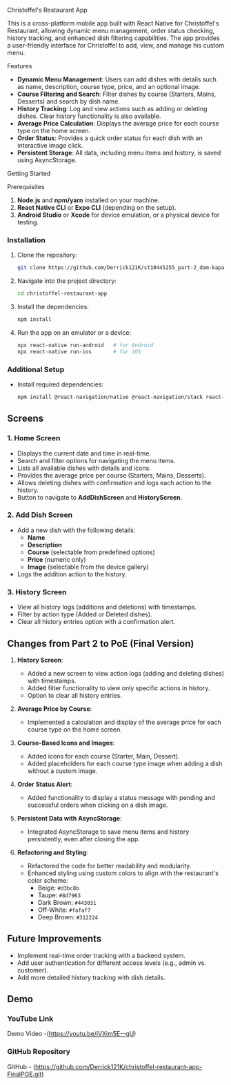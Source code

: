 Christoffel's Restaurant App

This is a cross-platform mobile app built with React Native for Christoffel's Restaurant, allowing dynamic menu management, order status checking, history tracking, and enhanced dish filtering capabilities. The app provides a user-friendly interface for Christoffel to add, view, and manage his custom menu.

Features

- **Dynamic Menu Management**: Users can add dishes with details such as name, description, course type, price, and an optional image.
- **Course Filtering and Search**: Filter dishes by course (Starters, Mains, Desserts) and search by dish name.
- **History Tracking**: Log and view actions such as adding or deleting dishes. Clear history functionality is also available.
- **Average Price Calculation**: Displays the average price for each course type on the home screen.
- **Order Status**: Provides a quick order status for each dish with an interactive image click.
- **Persistent Storage**: All data, including menu items and history, is saved using AsyncStorage.

Getting Started

 Prerequisites

1. **Node.js** and **npm/yarn** installed on your machine.
2. **React Native CLI** or **Expo CLI** (depending on the setup).
3. **Android Studio** or **Xcode** for device emulation, or a physical device for testing.

### Installation

1. Clone the repository:
   ```bash
   git clone https://github.com/Derrick121K/st10445255_part-2_dam-kapa.git
   ```
2. Navigate into the project directory:
   ```bash
   cd christoffel-restaurant-app
   ```
3. Install the dependencies:
   ```bash
   npm install
   ```

4. Run the app on an emulator or a device:
   ```bash
   npx react-native run-android   # for Android
   npx react-native run-ios       # for iOS
   ```

### Additional Setup

- Install required dependencies:
   ```bash
   npm install @react-navigation/native @react-navigation/stack react-native-async-storage/async-storage react-native-picker-select react-native-image-picker react-native-vector-icons react-native-animatable
   ```

## Screens

### 1. **Home Screen**
   - Displays the current date and time in real-time.
   - Search and filter options for navigating the menu items.
   - Lists all available dishes with details and icons.
   - Provides the average price per course (Starters, Mains, Desserts).
   - Allows deleting dishes with confirmation and logs each action to the history.
   - Button to navigate to **AddDishScreen** and **HistoryScreen**.

### 2. **Add Dish Screen**
   - Add a new dish with the following details:
      - **Name**
      - **Description**
      - **Course** (selectable from predefined options)
      - **Price** (numeric only)
      - **Image** (selectable from the device gallery)
   - Logs the addition action to the history.

### 3. **History Screen**
   - View all history logs (additions and deletions) with timestamps.
   - Filter by action type (Added or Deleted dishes).
   - Clear all history entries option with a confirmation alert.

## Changes from Part 2 to PoE (Final Version)

1. **History Screen**: 
   - Added a new screen to view action logs (adding and deleting dishes) with timestamps.
   - Added filter functionality to view only specific actions in history.
   - Option to clear all history entries.

2. **Average Price by Course**:
   - Implemented a calculation and display of the average price for each course type on the home screen.

3. **Course-Based Icons and Images**:
   - Added icons for each course (Starter, Main, Dessert).
   - Added placeholders for each course type image when adding a dish without a custom image.

4. **Order Status Alert**:
   - Added functionality to display a status message with pending and successful orders when clicking on a dish image.

5. **Persistent Data with AsyncStorage**:
   - Integrated AsyncStorage to save menu items and history persistently, even after closing the app.

6. **Refactoring and Styling**:
   - Refactored the code for better readability and modularity.
   - Enhanced styling using custom colors to align with the restaurant's color scheme:
      - Beige: `#d3bc8b`
      - Taupe: `#8d7963`
      - Dark Brown: `#443031`
      - Off-White: `#fafaf7`
      - Deep Brown: `#312224`

## Future Improvements

- Implement real-time order tracking with a backend system.
- Add user authentication for different access levels (e.g., admin vs. customer).
- Add more detailed history tracking with dish details.
  
## Demo

### YouTube Link
Demo Video -(https://youtu.be/iVXim5E--gU)

### GitHub Repository
GitHub - (https://github.com/Derrick121K/christoffel-restaurant-app-FinalPOE.git)
